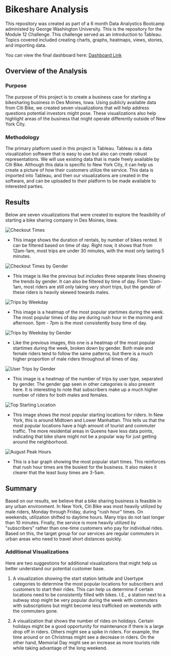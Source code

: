 # Bikeshare Analysis
This repository was created as part of a 6 month Data Analystics Bootcamp administed by George Washington University. This is the repository for the Module 12 Challenge. This challenge served as an introduction to Tableau. Topics covered included creating charts, graphs, heatmaps, views, stories, and importing data.

You can view the final dashboard here:
[Dashboard Link](https://public.tableau.com/shared/WZ4QPFMWY?:display_count=n&:origin=viz_share_link)

## Overview of the Analysis
### Purpose
The purpose of this project is to create a business case for starting a bikesharing business in Des Moines, Iowa. Using publicly available data from Citi Bike, we created seven visualizations that will help address questions potential investors might pose. These visualizations also help highlight areas of the business that might operate differently outside of New York City. 

### Methodology
The primary platform used in this project is Tableau. Tableau is a data visualization software that is easy to use but also can create robust representations. We will use existing data that is made freely available by Citi Bike. Although this data is specific to New York City, it can help us create a picture of how their customers utilize the service. This data is imported into Tableau, and then our visualizations are created in the software, and can be uploaded to their platform to be made available to interested parties. 

## Results
Below are seven visualizations that were created to explore the feasibility of starting a bike sharing company in Des Moines, Iowa. 

![Checkout Times](/images/checkout_times.PNG)
* This image shows the duration of rentals, by number of bikes rented. It can be filtered based on time of day. Right now, it shows that from 12am-1am, most trips are under 30 minutes, with the most only lasting 5 minutes. 

![Checkout Times by Gender](/images/checkout_gender.PNG)
* This image is like the previous but includes three separate lines showing the trends by gender. It can also be filtered by time of day. From 12am-1am, most riders are still only taking very short trips, but the gender of these riders is heavily skewed towards males. 

![Trips by Weekday](/images/trips_weekday.PNG)
* This image is a heatmap of the most popular startimes during the week. The most popular times of day are during rush hour in the morning and afternoon. 5pm - 7pm is the most consistently busy time of day. 

![Trips by Weekday by Gender](/images/trips_weekday_gender.PNG)
* Like the previous images, this one is a heatmap of the most popular startimes during the week, broken down by gender. Both male and female riders tend to follow the same patterns, but there is a much higher proportion of male riders throughout all times of day. 

![User Trips by Gender](/images/user_trips.PNG)
* This image is a heatmap of the number of trips by user type, separated by gender. The gender gap seen in other categories is also present here. It is interesting to note that subscribers make up a much higher number of riders for both males and females.

![Top Starting Location](/images/start_locations.PNG)
* This image shows the most popular starting locations for riders. In New York, this is around Midtown and Lower Manhattan. This tells us that the most popular locations have a high amount of tourist and commuter traffic. The more residential areas in Queens have less data points, indicating that bike share might not be a popular way for just getting around the neighborhood. 

![August Peak Hours](/images/august_peak.PNG)
* This is a bar graph showing the most popular start times. This reinforces that rush hour times are the busiest for the business. It also makes it clearer that the least busy times are 3-5am. 

## Summary
Based on our results, we believe that a bike sharing business is feasible in any urban environment. In New York, Citi Bike was most heavily utilized by male riders, Monday through Friday, during "rush hour" times. On weekends, utilization shifted to daytime hours. Many trips do not last longer than 10 minutes. Finally, the service is more heavily utilized by "subscribers" rather than one-time customers who pay for individual rides. Based on this, the target group for our services are regular commuters in urban areas who need to travel short distances quickly. 
 
### Additional Visualizations
Here are two suggestions for additional visualizations that might help us better understand our potential customer base. 
1. A visualization showing the start station latitude and Usertype categories to determine the most popular locations for subscribers and customers to start their rides. This can help us determine if certain locations need to be consistently filled with bikes. I.E., a station next to a subway stop might be very popular during the week with commuters with subscriptions but might become less trafficked on weekends with the commuters gone. 

2. A visualization that shows the number of rides on holidays. Certain holidays might be a good opportunity for maintenance if there is a large drop off in riders. Others might see a spike in riders. For example, the time around or on Christmas might see a decrease in riders. On the other hand, Memorial Day might see an increase as more tourists ride while taking advantage of the long weekend.
